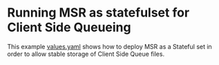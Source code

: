 # Running MSR as statefulset for Client Side Queueing

This example [values.yaml](./values.yaml) shows how to deploy MSR as a Stateful set in order to allow stable storage of Client Side Queue files.
